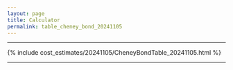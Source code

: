 ```yaml
---
layout: page
title: Calculator
permalink: table_cheney_bond_20241105
---
```


___

{% include cost_estimates/20241105/CheneyBondTable_20241105.html %}

___

